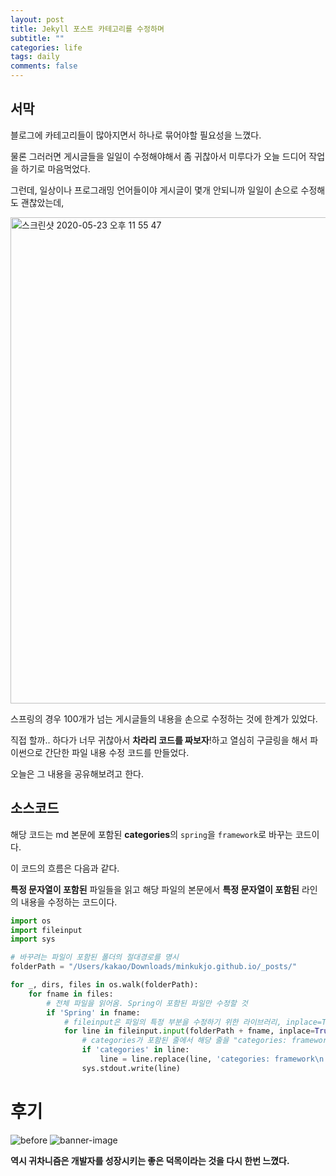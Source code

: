 ```yaml
---
layout: post
title: Jekyll 포스트 카테고리를 수정하며
subtitle: ""
categories: life
tags: daily
comments: false
---
```


## 서막

블로그에 카테고리들이 많아지면서 하나로 묶어야할 필요성을 느꼈다.

물론 그러러면 게시글들을 일일이 수정해야해서 좀 귀찮아서 미루다가 오늘 드디어 작업을 하기로 마음먹었다.

그런데, 일상이나 프로그래밍 언어들이야 게시글이 몇개 안되니까 일일이 손으로 수정해도 괜찮았는데,

<img width="778" alt="스크린샷 2020-05-23 오후 11 55 47" src="https://user-images.githubusercontent.com/43809168/82734352-75103980-9d55-11ea-9804-a43018e023f3.png">

스프링의 경우 100개가 넘는 게시글들의 내용을 손으로 수정하는 것에 한계가 있었다.

직접 할까.. 하다가 너무 귀찮아서 **차라리 코드를 짜보자**!하고 열심히 구글링을 해서 파이썬으로 간단한 파일 내용 수정 코드를 만들었다.

오늘은 그 내용을 공유해보려고 한다.

## 소스코드

해당 코드는 md 본문에 포함된 **categories**의 `spring`을 `framework`로 바꾸는 코드이다.

이 코드의 흐름은 다음과 같다.

**특정 문자열이 포함된** 파일들을 읽고 해당 파일의 본문에서 **특정 문자열이 포함된** 라인의 내용을 수정하는 코드이다.

```python
import os
import fileinput
import sys

# 바꾸려는 파일이 포함된 폴더의 절대경로를 명시
folderPath = "/Users/kakao/Downloads/minkukjo.github.io/_posts/"

for _, dirs, files in os.walk(folderPath):
    for fname in files:
        # 전체 파일을 읽어옴. Spring이 포함된 파일만 수정할 것
        if 'Spring' in fname:
            # fileinput은 파일의 특정 부분을 수정하기 위한 라이브러리, inplace=True여야지만 작동
            for line in fileinput.input(folderPath + fname, inplace=True):
                # categories가 포함된 줄에서 해당 줄을 "categories: framework"로 변경하게 수정
                if 'categories' in line:
                    line = line.replace(line, 'categories: framework\n')
                sys.stdout.write(line)
```

# 후기

![before](https://user-images.githubusercontent.com/43809168/82734321-3ed2ba00-9d55-11ea-87cc-6dea96fb3040.jpg)
![banner-image](https://user-images.githubusercontent.com/43809168/82734446-fb2c8000-9d55-11ea-9961-b1c8753b0ca6.jpg)

**역시 귀차니즘은 개발자를 성장시키는 좋은 덕목이라는 것을 다시 한번 느꼈다.**
